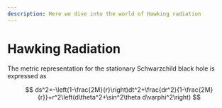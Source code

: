 ```yaml
---
description: Here we dive into the world of Hawking radiation
---
```


# Hawking Radiation

The metric representation for the stationary Schwarzchild black hole is expressed as

$$
ds^2=-\left(1-\frac{2M}{r}\right)dt^2+\frac{dr^2}{1-\frac{2M}{r}}+r^2\left(d\theta^2+\sin^2\theta d\varphi^2\right)
$$
